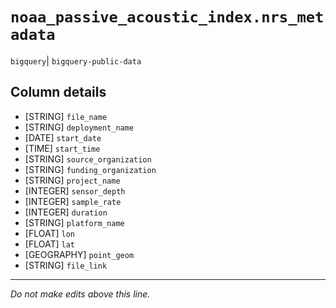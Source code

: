 # `noaa_passive_acoustic_index.nrs_metadata`
`bigquery`| `bigquery-public-data`

## Column details
* [STRING]    `file_name`
* [STRING]    `deployment_name`
* [DATE]      `start_date`
* [TIME]      `start_time`
* [STRING]    `source_organization`
* [STRING]    `funding_organization`
* [STRING]    `project_name`
* [INTEGER]   `sensor_depth`
* [INTEGER]   `sample_rate`
* [INTEGER]   `duration`
* [STRING]    `platform_name`
* [FLOAT]     `lon`
* [FLOAT]     `lat`
* [GEOGRAPHY] `point_geom`
* [STRING]    `file_link`

-------------------------------------------------------------------------------
*Do not make edits above this line.*
